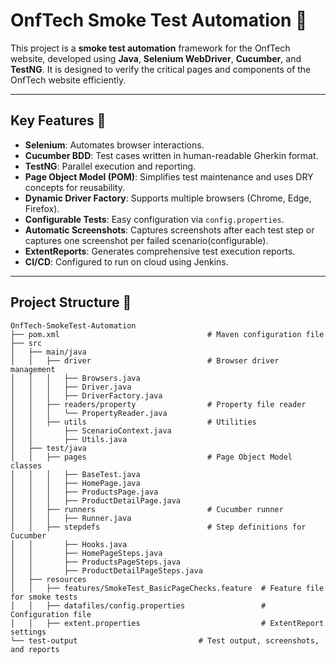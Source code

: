# OnfTech Smoke Test Automation 🚀

This project is a **smoke test automation** framework for the OnfTech website, developed using **Java**, **Selenium WebDriver**, **Cucumber**, and **TestNG**. It is designed to verify the critical pages and components of the OnfTech website efficiently.

---

## Key Features 🌟

- **Selenium**: Automates browser interactions.
- **Cucumber BDD**: Test cases written in human-readable Gherkin format.
- **TestNG**: Parallel execution and reporting.
- **Page Object Model (POM)**: Simplifies test maintenance and uses DRY concepts for reusability.
- **Dynamic Driver Factory**: Supports multiple browsers (Chrome, Edge, Firefox).
- **Configurable Tests**: Easy configuration via `config.properties`.
- **Automatic Screenshots**: Captures screenshots after each test step or captures one screenshot per failed scenario(configurable).
- **ExtentReports**: Generates comprehensive test execution reports.
- **CI/CD**: Configured to run on cloud using Jenkins. 

---

## Project Structure 📁

```plaintext
OnfTech-SmokeTest-Automation
├── pom.xml                                 # Maven configuration file
├── src
│   ├── main/java
│   │   ├── driver                          # Browser driver management
│   │   │   ├── Browsers.java
│   │   │   ├── Driver.java
│   │   │   ├── DriverFactory.java
│   │   ├── readers/property                # Property file reader
│   │   │   └── PropertyReader.java
│   │   ├── utils                           # Utilities
│   │       ├── ScenarioContext.java
│   │       ├── Utils.java
│   ├── test/java
│   │   ├── pages                           # Page Object Model classes
│   │   │   ├── BaseTest.java
│   │   │   ├── HomePage.java
│   │   │   ├── ProductsPage.java
│   │   │   ├── ProductDetailPage.java
│   │   ├── runners                         # Cucumber runner
│   │   │   ├── Runner.java
│   │   ├── stepdefs                        # Step definitions for Cucumber
│   │       ├── Hooks.java
│   │       ├── HomePageSteps.java
│   │       ├── ProductsPageSteps.java
│   │       ├── ProductDetailPageSteps.java
│   ├── resources
│   │   ├── features/SmokeTest_BasicPageChecks.feature  # Feature file for smoke tests
│   │   ├── datafiles/config.properties                 # Configuration file
│   │   ├── extent.properties                           # ExtentReport settings
└── test-output                           # Test output, screenshots, and reports
```




